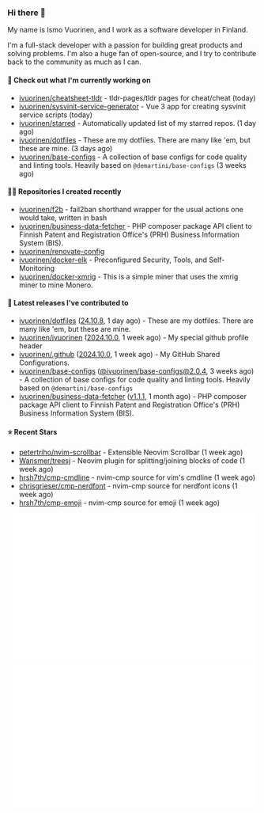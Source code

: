 
### Hi there 👋

My name is Ismo Vuorinen, and I work as a software developer in Finland.

I'm a full-stack developer with a passion for building great products and solving problems.
I'm also a huge fan of open-source, and I try to contribute back to the community as much as I can.

#### 👷 Check out what I'm currently working on

- [ivuorinen/cheatsheet-tldr](https://github.com/ivuorinen/cheatsheet-tldr) - tldr-pages/tldr pages for cheat/cheat (today)
- [ivuorinen/sysvinit-service-generator](https://github.com/ivuorinen/sysvinit-service-generator) - Vue 3 app for creating sysvinit service scripts (today)
- [ivuorinen/starred](https://github.com/ivuorinen/starred) - Automatically updated list of my starred repos. (1 day ago)
- [ivuorinen/dotfiles](https://github.com/ivuorinen/dotfiles) - These are my dotfiles. There are many like &#39;em, but these are mine. (3 days ago)
- [ivuorinen/base-configs](https://github.com/ivuorinen/base-configs) - A collection of base configs for code quality and linting tools. Heavily based on `@demartini/base-configs` (3 weeks ago)

#### 👨‍💻 Repositories I created recently

- [ivuorinen/f2b](https://github.com/ivuorinen/f2b) - fail2ban shorthand wrapper for the usual actions one would take, written in bash
- [ivuorinen/business-data-fetcher](https://github.com/ivuorinen/business-data-fetcher) - PHP composer package API client to Finnish Patent and Registration Office&#39;s (PRH) Business Information System (BIS).
- [ivuorinen/renovate-config](https://github.com/ivuorinen/renovate-config)
- [ivuorinen/docker-elk](https://github.com/ivuorinen/docker-elk) - Preconfigured Security, Tools, and Self-Monitoring
- [ivuorinen/docker-xmrig](https://github.com/ivuorinen/docker-xmrig) - This is a simple miner that uses the xmrig miner to mine Monero.

#### 🚀 Latest releases I've contributed to

- [ivuorinen/dotfiles](https://github.com/ivuorinen/dotfiles) ([24.10.8](https://github.com/ivuorinen/dotfiles/releases/tag/24.10.8), 1 day ago) - These are my dotfiles. There are many like &#39;em, but these are mine.
- [ivuorinen/ivuorinen](https://github.com/ivuorinen/ivuorinen) ([2024.10.0](https://github.com/ivuorinen/ivuorinen/releases/tag/2024.10.0), 1 week ago) - My special github profile header
- [ivuorinen/.github](https://github.com/ivuorinen/.github) ([2024.10.0](https://github.com/ivuorinen/.github/releases/tag/2024.10.0), 1 week ago) - My GitHub Shared Configurations.
- [ivuorinen/base-configs](https://github.com/ivuorinen/base-configs) ([@ivuorinen/base-configs@2.0.4](https://github.com/ivuorinen/base-configs/releases/tag/%40ivuorinen/base-configs%402.0.4), 3 weeks ago) - A collection of base configs for code quality and linting tools. Heavily based on `@demartini/base-configs`
- [ivuorinen/business-data-fetcher](https://github.com/ivuorinen/business-data-fetcher) ([v1.1.1](https://github.com/ivuorinen/business-data-fetcher/releases/tag/v1.1.1), 1 month ago) - PHP composer package API client to Finnish Patent and Registration Office&#39;s (PRH) Business Information System (BIS).

#### ⭐ Recent Stars

- [petertriho/nvim-scrollbar](https://github.com/petertriho/nvim-scrollbar) - Extensible Neovim Scrollbar (1 week ago)
- [Wansmer/treesj](https://github.com/Wansmer/treesj) - Neovim plugin for splitting/joining blocks of code (1 week ago)
- [hrsh7th/cmp-cmdline](https://github.com/hrsh7th/cmp-cmdline) - nvim-cmp source for vim&#39;s cmdline (1 week ago)
- [chrisgrieser/cmp-nerdfont](https://github.com/chrisgrieser/cmp-nerdfont) - nvim-cmp source for nerdfont icons (1 week ago)
- [hrsh7th/cmp-emoji](https://github.com/hrsh7th/cmp-emoji) - nvim-cmp source for emoji (1 week ago)



<picture>
  <source srcset="https://raw.githubusercontent.com/ivuorinen/github-stats/master/generated/overview.svg#gh-dark-mode-only" media="(prefers-color-scheme: dark)" />
  <img src="https://raw.githubusercontent.com/ivuorinen/github-stats/master/generated/overview.svg#gh-light-mode-only" alt="Overview of my activity" />
</picture>
<picture>
  <source srcset="https://raw.githubusercontent.com/ivuorinen/github-stats/master/generated/languages.svg#gh-dark-mode-only" media="(prefers-color-scheme: dark)" />
  <img src="https://raw.githubusercontent.com/ivuorinen/github-stats/master/generated/languages.svg#gh-light-mode-only" alt="Languages I have been using" />
</picture>


